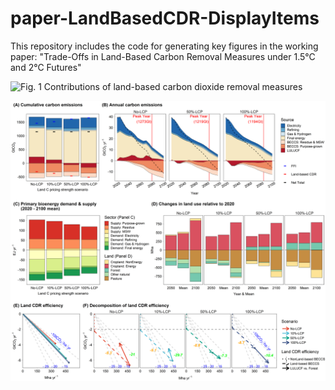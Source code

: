 # paper-LandBasedCDR-DisplayItems
This repository includes the code for generating key figures in the working paper: "Trade-Offs in Land-Based Carbon Removal Measures under 1.5°C and 2°C Futures"

![Fig. 1 Contributions of land-based carbon dioxide removal measures](./output/GCAM/Main/MainFig1_BECCS_LULUCF_FFI_AR6_GCAM1.png)


![Fig. 3 Impact of land carbon pricing strength on 2 °C futures](./output/GCAM/Main/MainFig3_LandCarbonPricingStrength.png)
